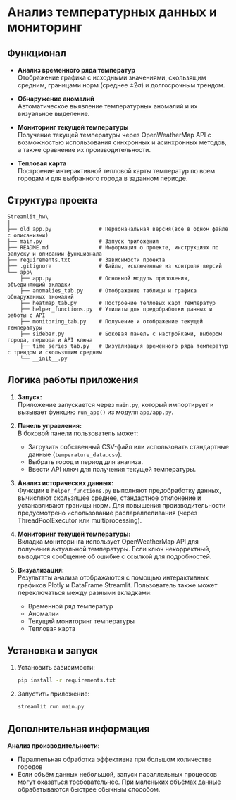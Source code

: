# Анализ температурных данных и мониторинг
## Функционал

- **Анализ временного ряда температур**  
  Отображение графика с исходными значениями, скользящим средним, границами норм (среднее ±2σ) и долгосрочным трендом.

- **Обнаружение аномалий**  
  Автоматическое выявление температурных аномалий и их визуальное выделение.

- **Мониторинг текущей температуры**  
  Получение текущей температуры через OpenWeatherMap API с возможностью использования синхронных и асинхронных методов, а также сравнение их производительности.

- **Тепловая карта**  
  Построение интерактивной тепловой карты температур по всем городам и для выбранного города в заданном периоде.

## Структура проекта

```
Streamlit_hw\
│
├── old_app.py               # Первоначальная версия(все в одном файле с описаниями)
├── main.py                  # Запуск приложения
├── README.md                # Информация о проекте, инструкциях по запуску и описании функционала
├── requirements.txt         # Зависимости проекта
├── .gitignore               # Файлы, исключенные из контроля версий
└── app\
    ├── app.py               # Основной модуль приложения, объединяющий вкладки
    ├── anomalies_tab.py     # Отображение таблицы и графика обнаруженных аномалий
    ├── heatmap_tab.py       # Построение тепловых карт температур
    ├── helper_functions.py  # Утилиты для предобработки данных и работы с API
    ├── monitoring_tab.py    # Получение и отображение текущей температуры
    ├── sidebar.py           # Боковая панель с настройками, выбором города, периода и API ключа
    ├── time_series_tab.py   # Визуализация временного ряда температур с трендом и скользящим средним
    └── __init__.py      
```

## Логика работы приложения

1. **Запуск:**  
   Приложение запускается через `main.py`, который импортирует и вызывает функцию `run_app()` из модуля `app/app.py`.

2. **Панель управления:**  
   В боковой панели пользователь может:
   - Загрузить собственный CSV-файл или использовать стандартные данные (`temperature_data.csv`).
   - Выбрать город и период для анализа.
   - Ввести API ключ для получения текущей температуры. 

3. **Анализ исторических данных:**  
   Функции в `helper_functions.py` выполняют предобработку данных, вычисляют скользящее среднее, стандартное отклонение и устанавливают границы норм. Для повышения производительности предусмотрено использование распараллеливания (через ThreadPoolExecutor или multiprocessing).

4. **Мониторинг текущей температуры:**  
   Вкладка мониторинга использует OpenWeatherMap API для получения актуальной температуры. Если ключ некорректный, выводится сообщение об ошибке с ссылкой для подробностей.

5. **Визуализация:**  
   Результаты анализа отображаются с помощью интерактивных графиков Plotly и DataFrame Streamlit. Пользователь также может переключаться между разными вкладками:
   - Временной ряд температур
   - Аномалии
   - Текущий мониторинг температуры
   - Тепловая карта

## Установка и запуск

1. Установить зависимости:
   ```bash
   pip install -r requirements.txt
   ```

2. Запустить приложение:
   ```bash
   streamlit run main.py
   ```

## Дополнительная информация
  **Анализ производительности:**
  - Параллельная обработка эффективна при большом количестве городов
  - Если объём данных небольшой, запуск параллельных процессов могут оказаться требовательнее. При маленьких объёмах данные обрабатываются быстрее обычным способом.

        